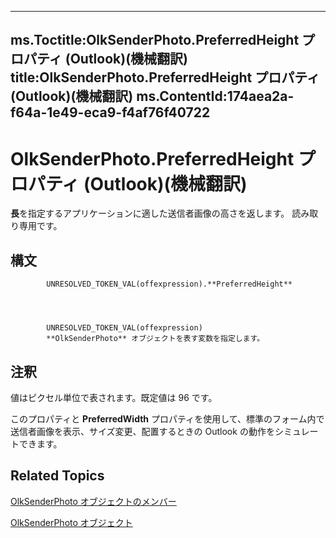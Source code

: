 

---
ms.Toctitle:OlkSenderPhoto.PreferredHeight プロパティ (Outlook)(機械翻訳)
title:OlkSenderPhoto.PreferredHeight プロパティ (Outlook)(機械翻訳)
ms.ContentId:174aea2a-f64a-1e49-eca9-f4af76f40722
---
# OlkSenderPhoto.PreferredHeight プロパティ (Outlook)(機械翻訳)




**長**を指定するアプリケーションに適した送信者画像の高さを返します。   読み取り専用です。

## 構文

            UNRESOLVED_TOKEN_VAL(offexpression).**PreferredHeight**




            UNRESOLVED_TOKEN_VAL(offexpression)
            **OlkSenderPhoto** オブジェクトを表す変数を指定します。



## 注釈
値はピクセル単位で表されます。既定値は 96 です。



このプロパティと **PreferredWidth** プロパティを使用して、標準のフォーム内で送信者画像を表示、サイズ変更、配置するときの Outlook の動作をシミュレートできます。



## Related Topics

[OlkSenderPhoto オブジェクトのメンバー](7f3c23d6-633b-c250-79d0-9f06fd37c17a.md)

[OlkSenderPhoto オブジェクト](07934c3a-404c-7f99-49a8-540701d31cef.md)




